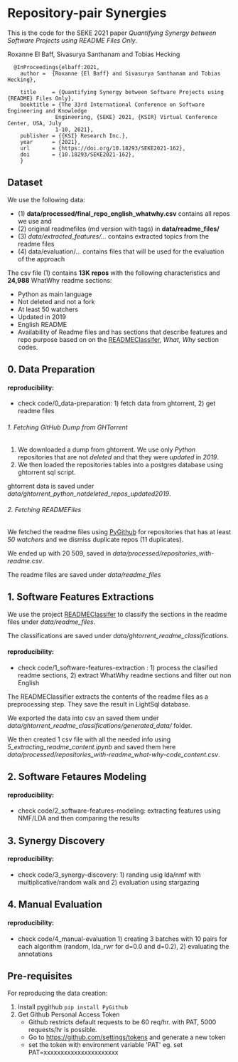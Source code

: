 

# Repository-pair Synergies


This is the code for the SEKE 2021 paper *Quantifying Synergy between Software Projects using README Files Only*.

Roxanne El Baff, Sivasurya Santhanam and Tobias Hecking

      @InProceedings{elbaff:2021,
        author =  {Roxanne {El Baff} and Sivasurya Santhanam and Tobias Hecking},

        title     = {Quantifying Synergy between Software Projects using {README} Files Only},
        booktitle = {The 33rd International Conference on Software Engineering and Knowledge
                   Engineering, {SEKE} 2021, {KSIR} Virtual Conference Center, USA, July
                   1-10, 2021},
        publisher = {{KSI} Research Inc.},
        year      = {2021},
        url       = {https://doi.org/10.18293/SEKE2021-162},
        doi       = {10.18293/SEKE2021-162},
        }


## Dataset

We use the following data: 

* (1) **data/processed/final_repo_english_whatwhy.csv** contains all repos we use and 
* (2) original readmefiles (md version with tags) in **data/readme_files/**
* (3) *data/extracted_features/...* contains extracted topics from the readme files
* (4) data/evaluation/... contains files that will be used for the evaluation of the approach 


The csv file (1) contains **13K repos** with the following characteristics and  **24,988** WhatWhy readme sections:
    

*  Python as main language
*  Not deleted and not a fork
*  At least 50 watchers
*  Updated in 2019
*  English README
*  Availability of Readme files and has sections that describe features and repo purpose based on on the [READMEClassifer](https://github.com/gprana/READMEClassifier), *What, Why* section codes.


## 0. Data Preparation
#### reproducibility: 
 - check code/0_data-preparation: 1) fetch data from ghtorrent, 2) get readme files 

###### 1. Fetching GitHub Dump from GHTorrent


1.  We downloaded a dump from ghtorrent. We use only *Python* repositories that are not *deleted* and that they were *updated* in *2019*.
2.  We then loaded the repositories tables into a postgres database using ghtorrent sql script.

ghtorrent data is saved under *data/ghtorrent_python_notdeleted_repos_updated2019*.

###### 2. Fetching READMEFiles

We fetched the readme files using [PyGithub](https://github.com/PyGithub/PyGithub) for repositories that has at least *50 watchers* and we dismiss duplicate repos (11 duplicates).

We ended up with 20 509, saved in *data/processed/repositories_with-readme.csv*.

The readme files are saved under *data/readme_files*


## 1. Software Features Extractions
We use the project [READMEClassifer](https://github.com/gprana/READMEClassifier) to classify the sections in the readme files under *data/readme_files*.

The classifications are saved under *data/ghtorrent_readme_classifications*.

#### reproducibility: 
 - check code/1_software-features-extraction : 1) process the clasified readme sections, 2) extract WhatWhy readme sections and filter out non English


The READMEClassifier extracts the contents of the readme files as a preprocessing step. They save the result in LightSql database. 

We exported the data into csv an saved them under *data/ghtorrent\_readme\_classifications/generated_data/* folder.

We then created 1 csv file with all the needed info using *5_extracting_readme_content.ipynb* and saved them here *data/processed/repositories_with-readme_what-why-code_content.csv*.

## 2. Software Fetaures Modeling
#### reproducibility: 
 - check code/2_software-features-modeling: extracting features using NMF/LDA and then comparing the results

## 3. Synergy Discovery
#### reproducibility: 
 - check code/3_synergy-discovery: 1) randing usig lda/nmf with multiplicative/random walk and 2) evaluation using stargazing


## 4. Manual Evaluation 
#### reproducibility: 
 - check code/4_manual-evaluation 1) creating 3 batches with 10 pairs for each algorithm (random, lda_rwr for d=0.0 and d=0.2), 2) evaluating the annotations


## Pre-requisites

For reproducing the data creation:
     
1. Install pygithub
 `pip install PyGithub`
2. Get Github Personal Access Token
    * Github restricts default requests to be 60 req/hr. with PAT, 5000 requests/hr is possible. 
    * Go to https://github.com/settings/tokens and generate a new token
    * set the token with environment variable 'PAT' eg. set PAT=xxxxxxxxxxxxxxxxxxxxxx


